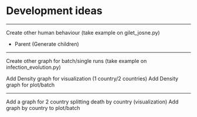 # Development ideas

---

Create other human behaviour (take example on gilet_josne.py)
- Parent (Generate children)

---

Create other graph for batch/single runs (take example on infection_evolution.py)

Add Density graph for visualization (1 country/2 countries)
Add Density graph for plot/batch

---

Add a graph for 2 country splitting death by country (visualization)
Add graph by country to plot/batch
